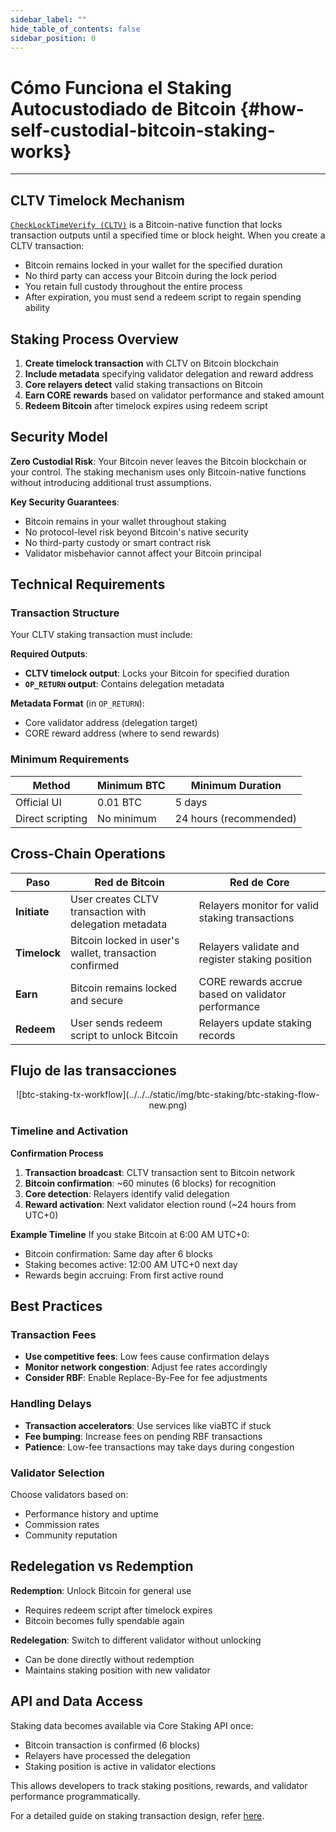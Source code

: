 ```yaml
---
sidebar_label: ""
hide_table_of_contents: false
sidebar_position: 0
---
```


# Cómo Funciona el Staking Autocustodiado de Bitcoin {#how-self-custodial-bitcoin-staking-works}

---

## CLTV Timelock Mechanism

[`CheckLockTimeVerify (CLTV)`](https://en.bitcoin.it/wiki/Timelock#CheckLockTimeVerify) is a Bitcoin-native function that locks transaction outputs until a specified time or block height. When you create a CLTV transaction:

- Bitcoin remains locked in your wallet for the specified duration
- No third party can access your Bitcoin during the lock period
- You retain full custody throughout the entire process
- After expiration, you must send a redeem script to regain spending ability

## Staking Process Overview

1. **Create timelock transaction** with CLTV on Bitcoin blockchain
2. **Include metadata** specifying validator delegation and reward address
3. **Core relayers detect** valid staking transactions on Bitcoin
4. **Earn CORE rewards** based on validator performance and staked amount
5. **Redeem Bitcoin** after timelock expires using redeem script

## Security Model

**Zero Custodial Risk**: Your Bitcoin never leaves the Bitcoin blockchain or your control. The staking mechanism uses only Bitcoin-native functions without introducing additional trust assumptions.

**Key Security Guarantees**:

- Bitcoin remains in your wallet throughout staking
- No protocol-level risk beyond Bitcoin's native security
- No third-party custody or smart contract risk
- Validator misbehavior cannot affect your Bitcoin principal

## Technical Requirements

### Transaction Structure

Your CLTV staking transaction must include:

**Required Outputs**:

- **CLTV timelock output**: Locks your Bitcoin for specified duration
- **`OP_RETURN` output**: Contains delegation metadata

**Metadata Format** (in `OP_RETURN`):

- Core validator address (delegation target)
- CORE reward address (where to send rewards)

### Minimum Requirements

| **Method**       | **Minimum BTC**          | **Minimum Duration**                      |
| ---------------- | ------------------------ | ----------------------------------------- |
| Official UI      | 0.01 BTC | 5 days                                    |
| Direct scripting | No minimum               | 24 hours (recommended) |

## Cross-Chain Operations

| **Paso**     | **Red de Bitcoin**                                     | **Red de Core**                                    |
| ------------ | ------------------------------------------------------ | -------------------------------------------------- |
| **Initiate** | User creates CLTV transaction with delegation metadata | Relayers monitor for valid staking transactions    |
| **Timelock** | Bitcoin locked in user's wallet, transaction confirmed | Relayers validate and register staking position    |
| **Earn**     | Bitcoin remains locked and secure                      | CORE rewards accrue based on validator performance |
| **Redeem**   | User sends redeem script to unlock Bitcoin             | Relayers update staking records                    |

## Flujo de las transacciones

<p align="center">
![btc-staking-tx-workflow](../../../static/img/btc-staking/btc-staking-flow-new.png)
</p>

### Timeline and Activation

**Confirmation Process**

1. **Transaction broadcast**: CLTV transaction sent to Bitcoin network
2. **Bitcoin confirmation**: ~60 minutes (6 blocks) for recognition
3. **Core detection**: Relayers identify valid delegation
4. **Reward activation**: Next validator election round (~24 hours from UTC+0)

**Example Timeline**
If you stake Bitcoin at 6:00 AM UTC+0:

- Bitcoin confirmation: Same day after 6 blocks
- Staking becomes active: 12:00 AM UTC+0 next day
- Rewards begin accruing: From first active round

## Best Practices

### Transaction Fees

- **Use competitive fees**: Low fees cause confirmation delays
- **Monitor network congestion**: Adjust fee rates accordingly
- **Consider RBF**: Enable Replace-By-Fee for fee adjustments

### Handling Delays

- **Transaction accelerators**: Use services like viaBTC if stuck
- **Fee bumping**: Increase fees on pending RBF transactions
- **Patience**: Low-fee transactions may take days during congestion

### Validator Selection

Choose validators based on:

- Performance history and uptime
- Commission rates
- Community reputation

## Redelegation vs Redemption

**Redemption**: Unlock Bitcoin for general use

- Requires redeem script after timelock expires
- Bitcoin becomes fully spendable again

**Redelegation**: Switch to different validator without unlocking

- Can be done directly without redemption
- Maintains staking position with new validator

## API and Data Access

Staking data becomes available via Core Staking API once:

- Bitcoin transaction is confirmed (6 blocks)
- Relayers have processed the delegation
- Staking position is active in validator elections

This allows developers to track staking positions, rewards, and validator performance programmatically.

For a detailed guide on staking transaction design, refer [here](./design.md).
